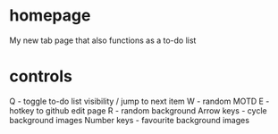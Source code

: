 # homepage
My new tab page that also functions as a to-do list

# controls
Q - toggle to-do list visibility / jump to next item
W - random MOTD
E - hotkey to github edit page
R - random background
Arrow keys - cycle background images
Number keys - favourite background images
